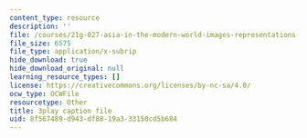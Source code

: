 ```yaml
---
content_type: resource
description: ''
file: /courses/21g-027-asia-in-the-modern-world-images-representations-fall-2016/8f567489d943df8819a333150cd5b684_1801226.srt
file_size: 6575
file_type: application/x-subrip
hide_download: true
hide_download_original: null
learning_resource_types: []
license: https://creativecommons.org/licenses/by-nc-sa/4.0/
ocw_type: OCWFile
resourcetype: Other
title: 3play caption file
uid: 8f567489-d943-df88-19a3-33150cd5b684
---
```

